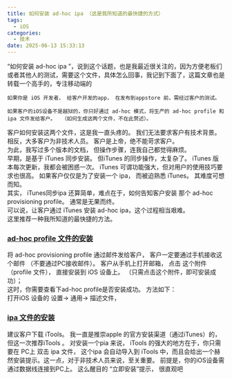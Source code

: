 ```yaml
---
title: 如何安装 ad-hoc ipa （这是我所知道的最快捷的方式）
tags:
  - iOS
categories:
  - 技术
date: 2025-06-13 15:33:13
---
```


“如何安装 ad-hoc ipa ”，说到这个话题，也是我最近很关注的，因为方便老板们或者其他人的测试，需要这个文件，具体怎么回事，我记到下面了，这篇文章也是转载一个高手的，专注移动端的

    如果你是 iOS 开发者， 给客户开发的app， 在发布到appstore 前，需经过客户的测试。 

    如果客户的iOS设备不是越狱的，你只好通过 ad-hoc 模式，将生产的 ad-hoc profile 和 ipa 文件发给客户。  （如何生成这两个文件，不在此赘述）。  
客户如何安装这两个文件，这是我一直头疼的。 我们无法要求客户有技术背景。 相反，大多客户为非技术人员。 客户是上帝，绝不能苛求客户。  
为此，我写过多个版本的文档， 但操作步骤，连我自己都觉得麻烦。  
早期，是基于 iTunes 同步安装。 但iTunes 的同步操作，太复杂了。 iTunes 版本每次更新，我都会被困惑一次。 iTunes 可谓功能强大，但对用户的使用技巧要求也很高。 如果客户仅仅是为了安装一个 ipa， 而被迫熟悉 iTunes。 其难度可想而知。  
其实， iTunes同步ipa 还算简单，难点在于，如何告知客户安装 那个 ad-hoc provisioning profile。 通常是无果而终。  
可以说，让客户通过 iTunes 安装 ad-hoc ipa，这个过程相当艰难。  
这里推荐一种我所知道的最快捷的方法。

### [ad-hoc profile 文件的安装](#1)

将 ad-hoc provisioning profile 通过邮件发给客户， 客户一定要通过手机接收这个邮件 （不要通过PC接收邮件）。 客户从手机上打开邮箱， 点击 这个附件 （profile 文件）， 直接安装到 iOS 设备上。 （只需点击这个附件，即可安装成功）；  
这时，你需要查看下ad-hoc profile是否安装成功。 方法如下：  
打开iOS 设备的  设置-> 通用-> 描述文件，

### [ipa 文件的安装](#2)

建议客户下载 iTools。 我一直是推崇apple 的官方安装渠道（通过iTunes）的，但这一次推荐iTools 。  对安装一个pia 来说， iTools 的强大的地方在于，你只需要在 PC上 双击 ipa 文件， 这个ipa 会自动导入到 iTools 中，而且会给出一个赫然安装提示。这一点，对于非技术人员来说，至关重要。 前提是，你的iOS设备需通过数据线连接到PC上。  这么醒目的 “立即安装”提示， 很直观吧
